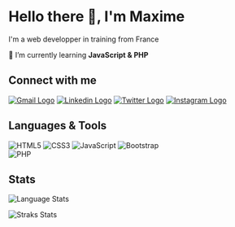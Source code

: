 # Hello there 👋, I'm Maxime
I'm a web developper in training from France</h3>
<!-- <img align="right" alt="Coding" width="400" src="https://upload.wikimedia.org/wikipedia/commons/6/6f/Programming123najra.gif"> -->

🌱 I’m currently learning **JavaScript & PHP**


## Connect with me

<a href="mailto:futterermaxime@gmail.com" target="blank"><img src="https://img.shields.io/badge/Gmail-D14836?style=for-the-badge&logo=gmail&logoColor=white" alt="Gmail Logo"/></a>
<a href="https://linkedin.com/in/maxime-futterer-19a7b5263/" target="blank"><img src="https://img.shields.io/badge/LinkedIn-0077B5?style=for-the-badge&logo=linkedin&logoColor=white" alt="Linkedin Logo"/></a>
<a href="https://twitter.com/_donpesos" target="blank"><img src="https://img.shields.io/badge/Twitter-1DA1F2?style=for-the-badge&logo=twitter&logoColor=white" alt="Twitter Logo"/></a>
<a href="https://instagram.com/futrr_" target="blank"><img src="https://img.shields.io/badge/Instagram-E4405F?style=for-the-badge&logo=instagram&logoColor=white" alt="Instagram Logo"/></a>


## Languages & Tools

![HTML5](https://img.shields.io/badge/html5-%23E34F26.svg?style=for-the-badge&logo=html5&logoColor=white)
![CSS3](https://img.shields.io/badge/css3-%231572B6.svg?style=for-the-badge&logo=css3&logoColor=white)
![JavaScript](https://img.shields.io/badge/javascript-%23323330.svg?style=for-the-badge&logo=javascript&logoColor=%23F7DF1E)
![Bootstrap](https://img.shields.io/badge/bootstrap-%23563D7C.svg?style=for-the-badge&logo=bootstrap&logoColor=white)
<br>
![PHP](https://img.shields.io/badge/php-%23777BB4.svg?style=for-the-badge&logo=php&logoColor=white)


## Stats

<p><img src="https://github-readme-stats.vercel.app/api/top-langs?username=futrr&show_icons=true&locale=en&layout=compact&theme=radical" alt="Language Stats" /></p>

<p><img src="https://github-readme-streak-stats.herokuapp.com/?user=futrr&theme=radical" alt="Straks Stats" /></p>
